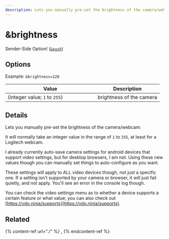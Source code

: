 ```yaml
---
description: Lets you manually pre-set the brightness of the camera/webcam
---
```


# \&brightness

Sender-Side Option! ([`&push`](../../source-settings/push.md))

## Options

Example: `&brightness=128`

<table><thead><tr><th width="270">Value</th><th>Description</th></tr></thead><tbody><tr><td>(integer value; <code>1</code> to <code>255</code>)</td><td>brightness of the camera</td></tr></tbody></table>

## Details

Lets you manually pre-set the brightness of the camera/webcam:

It will normally take an integer value in the range of `1` to `255`, at least for a Logitech webcam.

I already currently auto-save camera settings for android devices that support video settings, but for desktop browsers, I am not. Using these new values though you can manually set things to auto-configure as you want.

These settings will apply to ALL video devices though, not just a specific one. If a setting isn't supported by your camera or browser, it will just fail quietly, and not apply. You'll see an error in the console log though.

You can check the video settings menu as to whether a device supports a certain feature or what value; you can also check out [https://vdo.ninja/supports](https://vdo.ninja/supports).

## Related

{% content-ref url="./" %}
[.](./)
{% endcontent-ref %}
